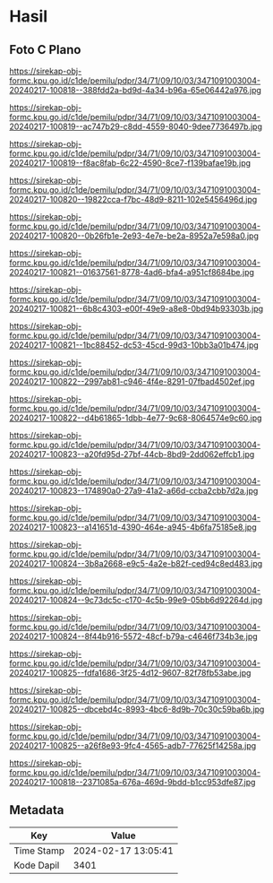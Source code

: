 # Hasil

## Foto C Plano

https://sirekap-obj-formc.kpu.go.id/c1de/pemilu/pdpr/34/71/09/10/03/3471091003004-20240217-100818--388fdd2a-bd9d-4a34-b96a-65e06442a976.jpg

https://sirekap-obj-formc.kpu.go.id/c1de/pemilu/pdpr/34/71/09/10/03/3471091003004-20240217-100819--ac747b29-c8dd-4559-8040-9dee7736497b.jpg

https://sirekap-obj-formc.kpu.go.id/c1de/pemilu/pdpr/34/71/09/10/03/3471091003004-20240217-100819--f8ac8fab-6c22-4590-8ce7-f139bafae19b.jpg

https://sirekap-obj-formc.kpu.go.id/c1de/pemilu/pdpr/34/71/09/10/03/3471091003004-20240217-100820--19822cca-f7bc-48d9-8211-102e5456496d.jpg

https://sirekap-obj-formc.kpu.go.id/c1de/pemilu/pdpr/34/71/09/10/03/3471091003004-20240217-100820--0b26fb1e-2e93-4e7e-be2a-8952a7e598a0.jpg

https://sirekap-obj-formc.kpu.go.id/c1de/pemilu/pdpr/34/71/09/10/03/3471091003004-20240217-100821--01637561-8778-4ad6-bfa4-a951cf8684be.jpg

https://sirekap-obj-formc.kpu.go.id/c1de/pemilu/pdpr/34/71/09/10/03/3471091003004-20240217-100821--6b8c4303-e00f-49e9-a8e8-0bd94b93303b.jpg

https://sirekap-obj-formc.kpu.go.id/c1de/pemilu/pdpr/34/71/09/10/03/3471091003004-20240217-100821--1bc88452-dc53-45cd-99d3-10bb3a01b474.jpg

https://sirekap-obj-formc.kpu.go.id/c1de/pemilu/pdpr/34/71/09/10/03/3471091003004-20240217-100822--2997ab81-c946-4f4e-8291-07fbad4502ef.jpg

https://sirekap-obj-formc.kpu.go.id/c1de/pemilu/pdpr/34/71/09/10/03/3471091003004-20240217-100822--d4b61865-1dbb-4e77-9c68-8064574e9c60.jpg

https://sirekap-obj-formc.kpu.go.id/c1de/pemilu/pdpr/34/71/09/10/03/3471091003004-20240217-100823--a20fd95d-27bf-44cb-8bd9-2dd062effcb1.jpg

https://sirekap-obj-formc.kpu.go.id/c1de/pemilu/pdpr/34/71/09/10/03/3471091003004-20240217-100823--174890a0-27a9-41a2-a66d-ccba2cbb7d2a.jpg

https://sirekap-obj-formc.kpu.go.id/c1de/pemilu/pdpr/34/71/09/10/03/3471091003004-20240217-100823--a141651d-4390-464e-a945-4b6fa75185e8.jpg

https://sirekap-obj-formc.kpu.go.id/c1de/pemilu/pdpr/34/71/09/10/03/3471091003004-20240217-100824--3b8a2668-e9c5-4a2e-b82f-ced94c8ed483.jpg

https://sirekap-obj-formc.kpu.go.id/c1de/pemilu/pdpr/34/71/09/10/03/3471091003004-20240217-100824--9c73dc5c-c170-4c5b-99e9-05bb6d92264d.jpg

https://sirekap-obj-formc.kpu.go.id/c1de/pemilu/pdpr/34/71/09/10/03/3471091003004-20240217-100824--8f44b916-5572-48cf-b79a-c4646f734b3e.jpg

https://sirekap-obj-formc.kpu.go.id/c1de/pemilu/pdpr/34/71/09/10/03/3471091003004-20240217-100825--fdfa1686-3f25-4d12-9607-82f78fb53abe.jpg

https://sirekap-obj-formc.kpu.go.id/c1de/pemilu/pdpr/34/71/09/10/03/3471091003004-20240217-100825--dbcebd4c-8993-4bc6-8d9b-70c30c59ba6b.jpg

https://sirekap-obj-formc.kpu.go.id/c1de/pemilu/pdpr/34/71/09/10/03/3471091003004-20240217-100825--a26f8e93-9fc4-4565-adb7-77625f14258a.jpg

https://sirekap-obj-formc.kpu.go.id/c1de/pemilu/pdpr/34/71/09/10/03/3471091003004-20240217-100818--2371085a-676a-469d-9bdd-b1cc953dfe87.jpg


## Metadata

| Key        | Value               |
| ---------- | ------------------- |
| Time Stamp | 2024-02-17 13:05:41 |
| Kode Dapil | 3401                |



